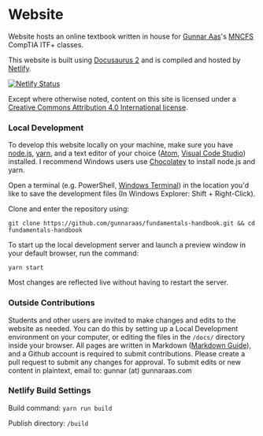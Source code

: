 # Website

Website hosts an online textbook written in house for [Gunnar Aas](https://gunnaraas.com)'s [MNCFS](https://mncfs.org/) CompTIA ITF+ classes.

This website is built using [Docusaurus 2](https://v2.docusaurus.io/) and is compiled and hosted by [Netlify](https://netlify.com).

[![Netlify Status](https://api.netlify.com/api/v1/badges/41f7b618-855e-4cc5-ab91-ba422d39aded/deploy-status)](https://app.netlify.com/sites/comptia-itf-handbook/deploys)

Except where otherwise noted, content on this site is licensed under a [Creative Commons Attribution 4.0 International license](https://creativecommons.org/licenses/by/4.0/).

### Local Development

To develop this website locally on your machine, make sure you have [node.js](https://nodejs.org/en/), [yarn](https://yarnpkg.com/), and a text editor of your choice ([Atom](https://atom.io/), [Visual Code Studio](https://code.visualstudio.com/)) installed. I recommend Windows users use [Chocolatey](https://chocolatey.org) to install node.js and yarn.

Open a terminal (e.g. PowerShell, [Windows Terminal](https://www.microsoft.com/en-us/p/windows-terminal/9n0dx20hk701?activetab=pivot:overviewtab)) in the location you'd like to save the development files (In Windows Explorer: Shift + Right-Click).

Clone and enter the repository using:
```
git clone https://github.com/gunnaraas/fundamentals-handbook.git && cd fundamentals-handbook
```

To start up the local development server and launch a preview window in your default browser, run the command:
```
yarn start
```

Most changes are reflected live without having to restart the server.

### Outside Contributions

Students and other users are invited to make changes and edits to the website as needed. You can do this by setting up a Local Development environment on your computer, or editing the files in the `/docs/` directory inside your browser. All pages are written in Markdown ([Markdown Guide](https://www.markdownguide.org/tools/docusaurus/)), and a Github account is required to submit contributions. Please create a pull request to submit any changes for approval. To submit edits or new content in plaintext, email to: gunnar (at) gunnaraas.com

### Netlify Build Settings

Build command: `yarn run build`

Publish directory: `/build`
